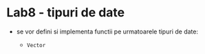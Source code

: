 # Lab8 - tipuri de date

- se vor defini si implementa functii pe urmatoarele tipuri de date:

	- `Vector` 